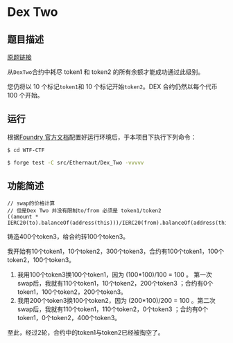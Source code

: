 # Dex Two

## 题目描述

[原题链接](https://ethernaut.openzeppelin.com/level/0x0b6F6CE4BCfB70525A31454292017F640C10c768)

从`DexTwo`合约中耗尽 token1 和 token2 的所有余额才能成功通过此级别。

您仍将以 10 个标记`token1`和 10 个标记开始`token2`。DEX 合约仍然以每个代币 100 个开始。

## 运行

根据[Foundry 官方文档](https://getfoundry.sh/)配置好运行环境后，于本项目下执行下列命令：

```sh
$ cd WTF-CTF

$ forge test -C src/Ethernaut/Dex_Two -vvvvv
```

## 功能简述

```solidity
// swap的价格计算
// 但是Dex Two 并没有限制to/from 必须是 token1/token2
((amount * IERC20(to).balanceOf(address(this)))/IERC20(from).balanceOf(address(this)))
```

铸造400个token3，给合约转100个token3。

我开始有10个token1，10个token2，300个token3，合约有100个token1，100个token2，100个token3。

1. 我用100个token3换100个token1，因为 (100*100)/100 = 100 。 第一次swap后，我就有110个token1，10个token2，200个token3 ；合约有0个token1，100个token2，200个token3。
2. 我用200个token3换100个token2，因为 (200*100)/200 = 100  。第二次swap后，我就有110个token1，110个token2，0个token3 ；合约有0个token1，0个token2，400个token3。

至此，经过2轮，合约中的token1与token2已经被掏空了。